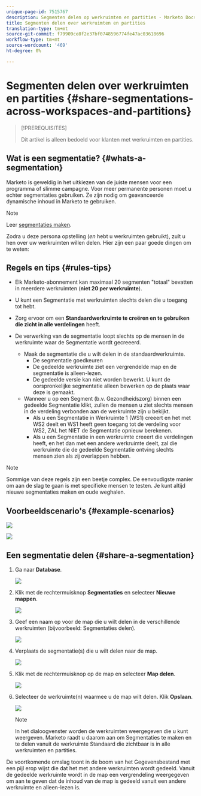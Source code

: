 ```yaml
---
unique-page-id: 7515767
description: Segmenten delen op werkruimten en partities - Marketo Docs - Productdocumentatie
title: Segmenten delen over werkruimten en partities
translation-type: tm+mt
source-git-commit: f79909ce8f2e37bf0748596774fe47ac03618696
workflow-type: tm+mt
source-wordcount: '469'
ht-degree: 0%

---
```



# Segmenten delen over werkruimten en partities {#share-segmentations-across-workspaces-and-partitions}

>[!PREREQUISITES]
>
>Dit artikel is alleen bedoeld voor klanten met werkruimten en partities.

## Wat is een segmentatie? {#whats-a-segmentation}

Marketo is geweldig in het uitkiezen van de juiste mensen voor een programma of slimme campagne. Voor meer permanente personen moet u echter segmentaties gebruiken. Ze zijn nodig om geavanceerde dynamische inhoud in Marketo te gebruiken.

>[!NOTE]
>
>Leer [segmentaties maken](/help/marketo/product-docs/personalization/segmentation-and-snippets/segmentation/create-a-segmentation.md).

Zodra u deze persona opstelling (_en_ hebt u werkruimten gebruikt), zult u hen over uw werkruimten willen delen. Hier zijn een paar goede dingen om te weten:

## Regels en tips {#rules-tips}

* Elk Marketo-abonnement kan maximaal 20 segmenten &quot;totaal&quot; bevatten in meerdere werkruimten (**niet 20 per werkruimte**).
* U kunt een Segmentatie met werkruimten slechts delen die u toegang tot hebt.
* Zorg ervoor om een **Standaardwerkruimte te creëren en te gebruiken die zicht in alle verdelingen** heeft.

* De verwerking van de segmentatie loopt slechts op de mensen in de werkruimte waar de Segmentatie wordt gecreeerd.

   * Maak de segmentatie die u wilt delen in de standaardwerkruimte.
      * De segmentatie goedkeuren
      * De gedeelde werkruimte ziet een vergrendelde map en de segmentatie is alleen-lezen.
      * De gedeelde versie kan niet worden bewerkt. U kunt de oorspronkelijke segmentatie alleen bewerken op de plaats waar deze is gemaakt.
   * Wanneer u op een Segment (b.v. Gezondheidszorg) binnen een gedeelde Segmentatie klikt, zullen de mensen u ziet slechts mensen in de verdeling verbonden aan de werkruimte zijn u bekijkt.
      * Als u een Segmentatie in Werkruimte 1 (WS1) creeert en het met WS2 deelt en WS1 heeft geen toegang tot de verdeling voor WS2, ZAL het NIET de Segmentatie opnieuw berekenen.
      * Als u een Segmentatie in een werkruimte creeert die verdelingen heeft, en het dan met een andere werkruimte deelt, zal die werkruimte die de gedeelde Segmentatie ontving slechts mensen zien als zij overlappen hebben.


>[!NOTE]
>
>Sommige van deze regels zijn een beetje complex. De eenvoudigste manier om aan de slag te gaan is met specifieke mensen te testen. Je kunt altijd nieuwe segmentaties maken en oude weghalen.

## Voorbeeldscenario&#39;s {#example-scenarios}

![](assets/image2015-5-27-16-3a26-3a25.png)

![](assets/image2015-5-27-16-3a26-3a48.png)

## Een segmentatie delen {#share-a-segmentation}

1. Ga naar **Database**.

   ![](assets/image2017-3-29-8-3a15-3a40.png)

1. Klik met de rechtermuisknop **Segmentaties** en selecteer **Nieuwe mappen**.

   ![](assets/image2017-3-29-8-3a40-3a31.png)

1. Geef een naam op voor de map die u wilt delen in de verschillende werkruimten (bijvoorbeeld: Segmentaties delen).

   ![](assets/image2017-3-29-8-3a40-3a45.png)

1. Verplaats de segmentatie(s) die u wilt delen naar de map.

   ![](assets/image2017-3-29-8-3a41-3a3.png)

1. Klik met de rechtermuisknop op de map en selecteer **Map delen**.

   ![](assets/image2017-3-29-8-3a41-3a19.png)

1. Selecteer de werkruimte(n) waarmee u de map wilt delen. Klik **Opslaan**.

   ![](assets/image2015-5-27-11-3a6-3a40.png)

   >[!NOTE]
   >
   >In het dialoogvenster worden de werkruimten weergegeven die u kunt weergeven. Marketo raadt u daarom aan om Segmentaties te maken en te delen vanuit de werkruimte Standaard die zichtbaar is in alle werkruimten en partities.

De voortkomende omslag toont in de boom van het Gegevensbestand met een pijl erop wijst die dat het met andere werkruimten wordt gedeeld. Vanuit de gedeelde werkruimte wordt in de map een vergrendeling weergegeven om aan te geven dat de inhoud van de map is gedeeld vanuit een andere werkruimte en alleen-lezen is.
